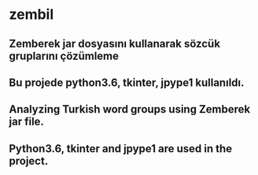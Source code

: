 # zembil
## Zemberek jar dosyasını kullanarak sözcük gruplarını çözümleme 
## Bu projede python3.6, tkinter, jpype1 kullanıldı.

## Analyzing Turkish word groups using Zemberek jar file.
## Python3.6, tkinter and jpype1 are used in the project.
